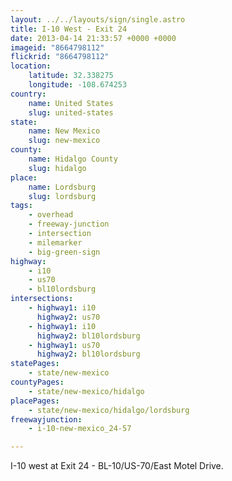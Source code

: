 ```yaml
---
layout: ../../layouts/sign/single.astro
title: I-10 West - Exit 24
date: 2013-04-14 21:33:57 +0000 +0000
imageid: "8664798112"
flickrid: "8664798112"
location:
    latitude: 32.338275
    longitude: -108.674253
country:
    name: United States
    slug: united-states
state:
    name: New Mexico
    slug: new-mexico
county:
    name: Hidalgo County
    slug: hidalgo
place:
    name: Lordsburg
    slug: lordsburg
tags:
    - overhead
    - freeway-junction
    - intersection
    - milemarker
    - big-green-sign
highway:
    - i10
    - us70
    - bl10lordsburg
intersections:
    - highway1: i10
      highway2: us70
    - highway1: i10
      highway2: bl10lordsburg
    - highway1: us70
      highway2: bl10lordsburg
statePages:
    - state/new-mexico
countyPages:
    - state/new-mexico/hidalgo
placePages:
    - state/new-mexico/hidalgo/lordsburg
freewayjunction:
    - i-10-new-mexico_24-57

---
```

I-10 west at Exit 24 - BL-10/US-70/East Motel Drive.